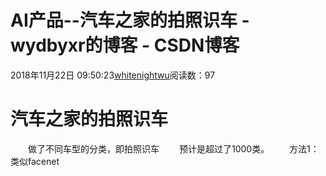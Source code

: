 # AI产品--汽车之家的拍照识车 - wydbyxr的博客 - CSDN博客
2018年11月22日 09:50:23[whitenightwu](https://me.csdn.net/wydbyxr)阅读数：97
# 汽车之家的拍照识车
  做了不同车型的分类，即拍照识车
  预计是超过了1000类。
  方法1：类似facenet
